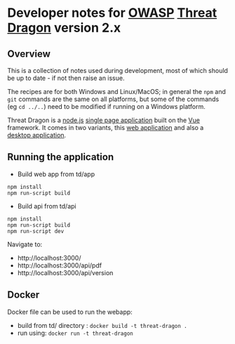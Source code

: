 # Developer notes for [OWASP](https://www.owasp.org) [Threat Dragon](https://owasp.org/www-project-threat-dragon/) version 2.x

## Overview

This is a collection of notes used during development, most of which should be up to date - if not then raise an issue.

The recipes are for both Windows and Linux/MacOS; in general the `npm` and `git` commands are the same on all platforms,
but some of the commands (eg `cd ../..`) need to be modified if running on a Windows platform.

Threat Dragon is a [node.js](https://nodejs.org)
[single page application](https://en.wikipedia.org/wiki/Single-page_application) built on the
[Vue](https://v3.vuejs.org/guide/introduction.html#what-is-vue-js) framework.
It comes in two variants, this [web application](https://github.com/OWASP/threat-dragon)
and also a [desktop application](https://github.com/OWASP/threat-dragon-desktop).

## Running the application
* Build web app from td/app
```
npm install
npm run-script build
```

* Build api from td/api
```
npm install
npm run-script build
npm run-script dev
```

Navigate to:
* http://localhost:3000/
* http://localhost:3000/api/pdf
* http://localhost:3000/api/version

## Docker
Docker file can be used to run the webapp:
* build from td/ directory : `docker build -t threat-dragon .`
* run using: `docker run -t threat-dragon`
